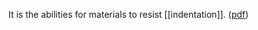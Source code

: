 It is the abilities for materials to resist [[indentation]]. ([pdf](zotero://open-pdf/library/items/ZTFTC588?page=8&annotation=H5KF7VUT))